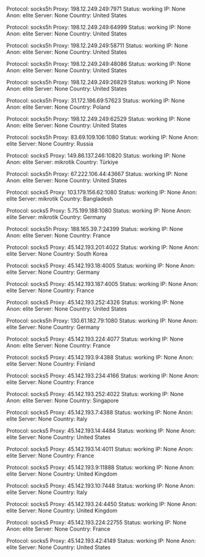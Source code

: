 Protocol: socks5h
Proxy: 198.12.249.249:7971
Status: working
IP: None
Anon: elite
Server: None
Country: United States

Protocol: socks5h
Proxy: 198.12.249.249:64999
Status: working
IP: None
Anon: elite
Server: None
Country: United States

Protocol: socks5h
Proxy: 198.12.249.249:58711
Status: working
IP: None
Anon: elite
Server: None
Country: United States

Protocol: socks5h
Proxy: 198.12.249.249:48086
Status: working
IP: None
Anon: elite
Server: None
Country: United States

Protocol: socks5h
Proxy: 198.12.249.249:26829
Status: working
IP: None
Anon: elite
Server: None
Country: United States

Protocol: socks5h
Proxy: 31.172.186.69:57623
Status: working
IP: None
Anon: elite
Server: None
Country: Poland

Protocol: socks5h
Proxy: 198.12.249.249:62529
Status: working
IP: None
Anon: elite
Server: None
Country: United States

Protocol: socks5h
Proxy: 83.69.109.106:1080
Status: working
IP: None
Anon: elite
Server: None
Country: Russia

Protocol: socks5
Proxy: 149.86.137.246:10820
Status: working
IP: None
Anon: elite
Server: mikrotik
Country: Türkiye

Protocol: socks5h
Proxy: 67.222.106.44:43667
Status: working
IP: None
Anon: elite
Server: None
Country: United States

Protocol: socks5
Proxy: 103.179.156.62:1080
Status: working
IP: None
Anon: elite
Server: mikrotik
Country: Bangladesh

Protocol: socks5
Proxy: 5.75.199.188:1080
Status: working
IP: None
Anon: elite
Server: mikrotik
Country: Germany

Protocol: socks5h
Proxy: 188.165.39.7:24399
Status: working
IP: None
Anon: elite
Server: None
Country: France

Protocol: socks5
Proxy: 45.142.193.201:4022
Status: working
IP: None
Anon: elite
Server: None
Country: South Korea

Protocol: socks5
Proxy: 45.142.193.18:4005
Status: working
IP: None
Anon: elite
Server: None
Country: Germany

Protocol: socks5
Proxy: 45.142.193.187:4005
Status: working
IP: None
Anon: elite
Server: None
Country: France

Protocol: socks5
Proxy: 45.142.193.252:4326
Status: working
IP: None
Anon: elite
Server: None
Country: United States

Protocol: socks5h
Proxy: 130.61.182.79:1080
Status: working
IP: None
Anon: elite
Server: None
Country: Germany

Protocol: socks5
Proxy: 45.142.193.224:4077
Status: working
IP: None
Anon: elite
Server: None
Country: France

Protocol: socks5
Proxy: 45.142.193.9:4388
Status: working
IP: None
Anon: elite
Server: None
Country: Finland

Protocol: socks5
Proxy: 45.142.193.234:4166
Status: working
IP: None
Anon: elite
Server: None
Country: France

Protocol: socks5
Proxy: 45.142.193.252:4022
Status: working
IP: None
Anon: elite
Server: None
Country: Singapore

Protocol: socks5
Proxy: 45.142.193.7:4388
Status: working
IP: None
Anon: elite
Server: None
Country: Italy

Protocol: socks5
Proxy: 45.142.193.14:4484
Status: working
IP: None
Anon: elite
Server: None
Country: United States

Protocol: socks5
Proxy: 45.142.193.14:4011
Status: working
IP: None
Anon: elite
Server: None
Country: France

Protocol: socks5
Proxy: 45.142.193.9:11888
Status: working
IP: None
Anon: elite
Server: None
Country: United Kingdom

Protocol: socks5
Proxy: 45.142.193.10:7448
Status: working
IP: None
Anon: elite
Server: None
Country: Italy

Protocol: socks5
Proxy: 45.142.193.24:4450
Status: working
IP: None
Anon: elite
Server: None
Country: United Kingdom

Protocol: socks5
Proxy: 45.142.193.224:22755
Status: working
IP: None
Anon: elite
Server: None
Country: France

Protocol: socks5
Proxy: 45.142.193.42:4149
Status: working
IP: None
Anon: elite
Server: None
Country: United States

